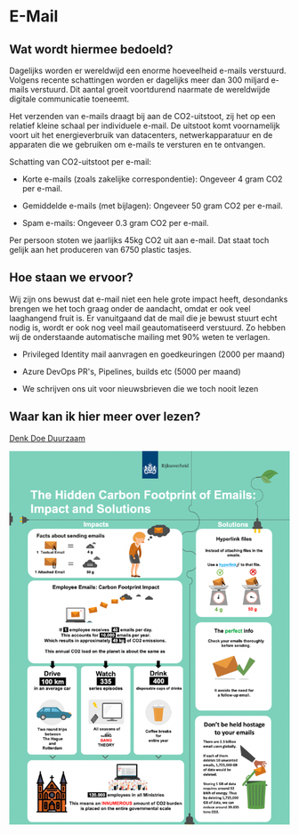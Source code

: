 # E-Mail

## Wat wordt hiermee bedoeld?
Dagelijks worden er wereldwijd een enorme hoeveelheid e-mails verstuurd. Volgens recente schattingen worden er dagelijks meer dan 300 miljard e-mails verstuurd. Dit aantal groeit voortdurend naarmate de wereldwijde digitale communicatie toeneemt.

Het verzenden van e-mails draagt bij aan de CO2-uitstoot, zij het op een relatief kleine schaal per individuele e-mail. De uitstoot komt voornamelijk voort uit het energieverbruik van datacenters, netwerkapparatuur en de apparaten die we gebruiken om e-mails te versturen en te ontvangen.

Schatting van CO2-uitstoot per e-mail:
- Korte e-mails (zoals zakelijke correspondentie): Ongeveer 4 gram CO2 per e-mail.

- Gemiddelde e-mails (met bijlagen): Ongeveer 50 gram CO2 per e-mail.

- Spam e-mails: Ongeveer 0.3 gram CO2 per e-mail.

Per persoon stoten we jaarlijks 45kg CO2 uit aan e-mail. Dat staat toch gelijk aan het produceren van 6750 plastic tasjes.

## Hoe staan we ervoor?
Wij zijn ons bewust dat e-mail niet een hele grote impact heeft, desondanks brengen we het toch graag onder de aandacht, omdat er ook veel laaghangend fruit is. Er vanuitgaand dat de mail die je bewust stuurt echt nodig is, wordt er ook nog veel mail geautomatiseerd verstuurd. Zo hebben wij de onderstaande automatische mailing met 90% weten te verlagen. 

- Privileged Identity mail aanvragen en goedkeuringen (2000 per maand)

- Azure DevOps PR's, Pipelines, builds etc (5000 per maand)

- We schrijven ons uit voor nieuwsbrieven die we toch nooit lezen

## Waar kan ik hier meer over lezen?

[Denk Doe Duurzaam](https://www.denkdoeduurzaam.nl/actueel/nieuws/2023/07/13/dagelijks-dataverkeer-is-vervuilend-wat-kan-er-anders#:~:text=1%20e%2Dmail%20die%20uit,10.000%20e%2Dmails%20per%20jaar.)

![alt text](wiki/emailuitstoot.png)



